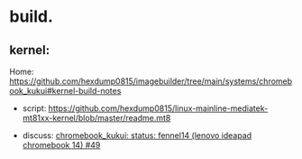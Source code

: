 # build.
## kernel:
Home: https://github.com/hexdump0815/imagebuilder/tree/main/systems/chromebook_kukui#kernel-build-notes
- script: https://github.com/hexdump0815/linux-mainline-mediatek-mt81xx-kernel/blob/master/readme.mt8


- discuss: [chromebook_kukui: status: fennel14 (lenovo ideapad chromebook 14) #49](https://github.com/hexdump0815/imagebuilder/issues/49)